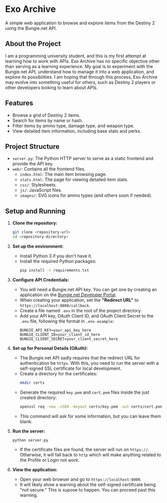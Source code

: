 # Exo Archive

A simple web application to browse and explore items from the Destiny 2 using the Bungie.net API.

## About the Project

I am a programming university student, and this is my first attempt at learning how to work with APIs. Exo Archive has no specific objective other than serving as a learning experience. My goal is to experiment with the Bungie.net API, understand how to manage it into a web application, and explore its possibilities. I am hoping that through this process, Exo Archive may evolve into something useful for others, such as Destiny 2 players or other developers looking to learn about APIs.

## Features

- Browse a grid of Destiny 2 items.
- Search for items by name or hash.
- Filter items by ammo type, damage type, and weapon type.
- View detailed item information, including base stats and perks.

## Project Structure

- `server.py`: The Python HTTP server to serve as a static frontend and provide the API key.
- `web/`: Contains all the frontend files.
  - `index.html`: The main item browsing page.
  - `stats.html`: The page for viewing detailed item stats.
  - `css/`: Stylesheets.
  - `js/`: JavaScript files.
  - `images/`: SVG icons for ammo types (and others soon if needed).

## Setup and Running

1. **Clone the repository:**
    ```bash
    git clone <repository-url>
    cd <repository-directory>

2.  **Set up the environment:**
    -   Install Python 3 if you don't have it.
    -   Install the required Python packages:
        ```bash
        pip install -r requirements.txt
        ```

3.  **Configure API Credentials:**
    -   You will need a Bungie.net API key. You can get one by creating an application on the [Bungie.net Developer Portal](https://www.bungie.net/en/Application).
    -   When creating your application, set the **"Redirect URL"** to `https://localhost:8000/callback`.
    -   Create a file named `.env` in the root of the project directory.
    -   Add your API key, OAuth Client ID, and OAuth Client Secret to the `.env` file, following the format in `.env.example`:
        ```
        BUNGIE_API_KEY=your_api_key_here
        BUNGIE_CLIENT_ID=your_client_id_here
        BUNGIE_CLIENT_SECRET=your_client_secret_here
        ```

4.  **Set up for Personal Details (OAuth):**
    -   The Bungie.net API sadly requires that the redirect URL for authentication be `https`. With this, you need to run the server with a self-signed SSL certificate for local development.
    -   Create a directory for the certificates:
        ```bash
        mkdir certs
        ```
    -   Generate the required `key.pem` and `cert.pem` files inside the just created directory:
        ```bash
        openssl req -new -x509 -keyout certs/key.pem -out certs/cert.pem -days 365 -nodes
        ```
    -   This command will ask for some information, but you can leave them blank.

5.  **Run the server:**
    ```bash
    python server.py
    ```
    -   If the certificate files are found, the server will run on `https://`. Otherwise, it will fall back to `http` which will make anything related to the Profile or Login not work.

6.  **View the application:**
    -   Open your web browser and go to `https://localhost:8000`.
    -   It will likely show a warning about the self-signed certificate being "not secure." This is supose to happen. You can proceed past this warning.